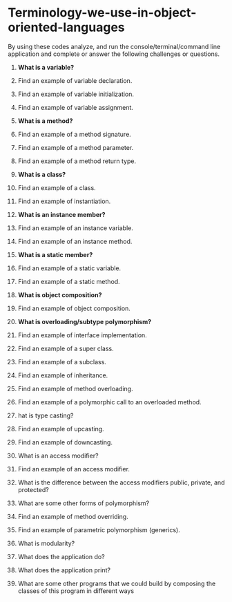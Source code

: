 # Terminology-we-use-in-object-oriented-languages
By using these codes analyze, and run the console/terminal/command line application and complete or answer the following challenges or questions.

1. **What is a variable?**
2. Find an example of variable declaration.
3. Find an example of variable initialization.
4. Find an example of variable assignment.

6. **What is a method?**

8. Find an example of a method signature.
9. Find an example of a method parameter.
10. Find an example of a method return type.

12. **What is a class?**

14. Find an example of a class.
15. Find an example of instantiation.

17. **What is an instance member?**

19. Find an example of an instance variable.
20. Find an example of an instance method.

22. **What is a static member?**

24. Find an example of a static variable.
25. Find an example of a static method.

27. **What is object composition?**

29. Find an example of object composition.

31. **What is overloading/subtype polymorphism?**

33. Find an example of interface implementation.
34. Find an example of a super class.
35. Find an example of a subclass.
36. Find an example of inheritance.
37. Find an example of method overloading.
38. Find an example of a polymorphic call to an overloaded method.
39. hat is type casting?
40. Find an example of upcasting.
41. Find an example of downcasting.
42. What is an access modifier?
43. Find an example of an access modifier.
44. What is the difference between the access modifiers public, private,
and protected?
33. What are some other forms of polymorphism?
34. Find an example of method overriding.
35. Find an example of parametric polymorphism (generics).
36. What is modularity?
37. What does the application do?
38. What does the application print?
39. What are some other programs that we could build by composing the
classes of this program in different ways
